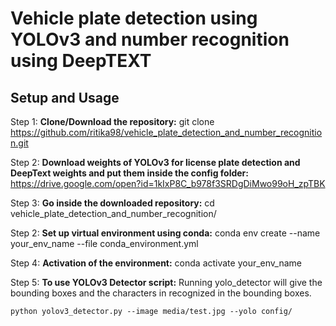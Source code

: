 # Vehicle plate detection using YOLOv3 and number recognition using DeepTEXT


## Setup and Usage

Step 1:
__Clone/Download the repository:__
git clone https://github.com/ritika98/vehicle_plate_detection_and_number_recognition.git

Step 2:
__Download weights of YOLOv3 for license plate detection and DeepText weights and put them inside the config folder:__
https://drive.google.com/open?id=1kIxP8C_b978f3SRDgDiMwo99oH_zpTBK

Step 3:
__Go inside the downloaded repository:__
		cd vehicle_plate_detection_and_number_recognition/

Step 2: 
__Set up virtual environment using conda:__
		conda env create --name your_env_name --file conda_environment.yml
         
Step 4: 
__Activation of the environment:__
		conda activate your_env_name
           
Step 5: 
__To use YOLOv3 Detector script:__
Running yolo_detector will give the bounding boxes and the characters in recognized in the bounding boxes.

	python yolov3_detector.py --image media/test.jpg --yolo config/


